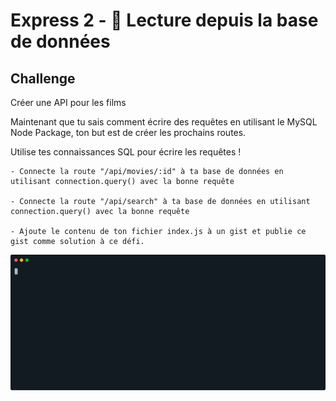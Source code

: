 # Express 2 - 🚀 Lecture depuis la base de données

## Challenge 

Créer une API pour les films

Maintenant que tu sais comment écrire des requêtes en utilisant le MySQL Node Package, ton but est de créer les prochains routes. 

Utilise tes connaissances SQL pour écrire les requêtes !

    - Connecte la route "/api/movies/:id" à ta base de données en utilisant connection.query() avec la bonne requête

    - Connecte la route "/api/search" à ta base de données en utilisant connection.query() avec la bonne requête

    - Ajoute le contenu de ton fichier index.js à un gist et publie ce gist comme solution à ce défi.


<p align="center">
  <img width="800" src="./demo.svg">
</p>
